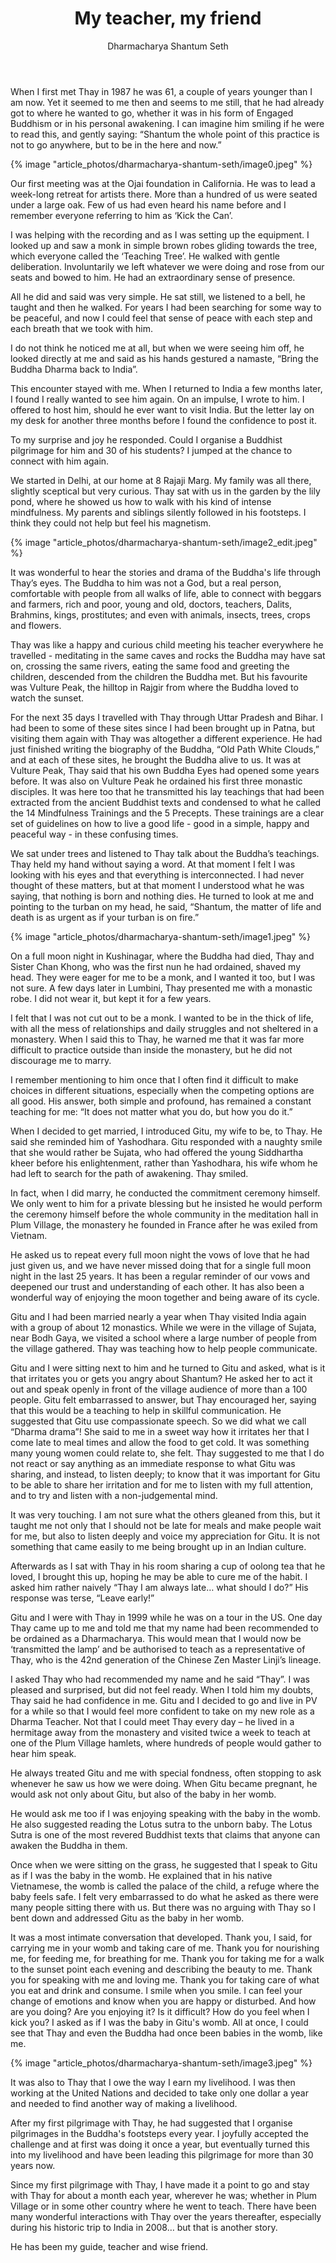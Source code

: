 ﻿---
title: My teacher, my friend
author: Dharmacharya Shantum Seth
---

When I first met Thay in 1987 he was 61, a couple of years younger than I am now.  Yet it seemed to me then and seems to me still, that he had already got to where he wanted to go, whether it was in his form of Engaged Buddhism or in his personal awakening. I can imagine him smiling if he were to read this, and gently saying: “Shantum the whole point of this practice is not to go anywhere, but to be in the here and now.”

{% image "article_photos/dharmacharya-shantum-seth/image0.jpeg" %}

Our first meeting was at the Ojai foundation in California. He was to lead a week-long retreat for artists there. More than a hundred of us were seated under a large oak. Few of us had even heard his name before and I remember everyone referring to him as ‘Kick the Can’. 

I was helping with the recording and as I was setting up the equipment. I looked up and saw a monk in simple brown robes gliding towards the tree, which everyone called the ‘Teaching Tree’. He walked with gentle deliberation. Involuntarily we left whatever we were doing and rose from our seats and bowed to him. He had an extraordinary sense of presence. 

All he did and said was very simple. He sat still, we listened to a bell, he taught and then he walked. For years I had been searching for some way to be peaceful, and now I could feel that sense of peace with each step and each breath that we took with him.   

I do not think he noticed me at all, but when we were seeing him off, he looked directly at me and said as his hands gestured a namaste, “Bring the Buddha Dharma back to India”. 

This encounter stayed with me. When I returned to India a few months later, I found I really wanted to see him again. On an impulse, I wrote to him.  I offered to host him, should he ever want to visit India. But the letter lay on my desk for another three months before I found the confidence to post it. 

To my surprise and joy he responded. Could I organise a Buddhist pilgrimage for him and 30 of his students? I jumped at the chance to connect with him again.

We started in Delhi, at our home at 8 Rajaji Marg.  My family was all there, slightly sceptical but very curious. Thay sat with us in the garden by the lily pond, where he showed us how to walk with his kind of intense mindfulness. My parents and siblings silently followed in his footsteps. I think they could not help but feel his magnetism.

{% image "article_photos/dharmacharya-shantum-seth/image2_edit.jpeg" %}

It was wonderful to hear the stories and drama of the Buddha's life through Thay’s eyes. The Buddha to him was not a God, but a real person, comfortable with people from all walks of life, able to connect with beggars and farmers, rich and poor, young and old, doctors, teachers, Dalits, Brahmins, kings, prostitutes; and even with animals, insects, trees, crops and flowers. 

Thay was like a happy and curious child meeting his teacher everywhere he travelled - meditating in the same caves and rocks the Buddha may have sat on, crossing the same rivers, eating the same food and greeting the children, descended from the children the Buddha met. But his favourite was Vulture Peak, the hilltop in Rajgir from where the Buddha loved to watch the sunset. 

For the next 35 days I travelled with Thay through Uttar Pradesh and Bihar. I had been to some of these sites since I had been brought up in Patna, but visiting them again with Thay was altogether a different experience. He had just finished writing the biography of the Buddha, “Old Path White Clouds,” and at each of these sites, he brought the Buddha alive to us. 
It was at Vulture Peak, Thay said that his own Buddha Eyes had opened some years before. It was also on Vulture Peak he ordained his first three monastic disciples. It was here too that he transmitted his lay teachings that had been extracted from the ancient Buddhist texts and condensed to what he called the 14 Mindfulness Trainings and the 5 Precepts. These trainings are a clear set of guidelines on how to live a good life - good in a simple, happy and peaceful way -  in these confusing  times.


We sat under trees and listened to Thay talk about the Buddha’s teachings. Thay held my hand without saying a word. At that moment I felt I was looking with his eyes and that everything is interconnected. I had never thought of these matters, but at that moment I understood what he was saying, that nothing is born and nothing dies. He turned to look at me and pointing to the turban on my head, he said, “Shantum, the matter of life and death is as urgent as if your turban is on fire.”

{% image "article_photos/dharmacharya-shantum-seth/image1.jpeg" %}

On a full moon night in Kushinagar, where the Buddha had died, Thay and Sister Chan Khong, who was the first nun he had ordained, shaved my head. They were eager for me to be a monk, and I wanted it too, but I was not sure.  A few days later in Lumbini, Thay presented me with a monastic robe. I did not wear it, but kept it for a few years.  

I felt that I was not cut out to be a monk. I wanted to be in the thick of life, with all the mess of relationships and daily struggles and not sheltered in a monastery. When I said this to Thay, he warned me that it was far more difficult to practice outside than inside the monastery, but he did not discourage me to marry.

I remember mentioning to him once that I often find it difficult to make choices in different situations, especially when the competing options are all good.  His answer, both simple and profound, has remained a constant teaching for me: “It does not matter what you do, but how you do it.”  

When I decided to get married, I introduced Gitu, my wife to be, to Thay. He said she reminded him of Yashodhara. Gitu responded with a naughty smile that she would rather be Sujata, who had offered the young Siddhartha kheer before his enlightenment, rather than Yashodhara, his wife whom he had left to search for the path of awakening. Thay smiled.

In fact, when I did marry, he conducted the commitment ceremony himself. We only went to him for a private blessing but he insisted he would perform the ceremony  himself before the whole community in the meditation hall in Plum Village, the monastery he founded in France after he was exiled from Vietnam. 

He asked us to repeat every full moon night the vows of love that he had just given us, and we have never missed doing that for a single full moon night in the last 25 years. It has been a regular reminder of our vows and deepened our trust and understanding of each other. It has also been a wonderful way of enjoying the moon together and being aware of its cycle.

Gitu and I had been married nearly a year when Thay visited India again with a group of about 12 monastics. While we were in the village of Sujata, near Bodh Gaya, we visited a school where a large number of people from the village gathered. Thay was teaching how to help people communicate.

Gitu and I were sitting next to him and he turned to Gitu and asked, what is it that irritates you or gets you angry about Shantum? He asked her to act it out and speak openly in front of the village audience of more than a 100 people. Gitu felt embarrassed to answer, but Thay encouraged her, saying that this would be a teaching to help in skillful communication. He suggested that Gitu use compassionate speech. So we did what we call “Dharma drama”! She said to me in a sweet way how it irritates her that I come late to meal times and allow the food to get cold. It was something many young women could relate to, she felt. Thay suggested to me that I do not react or say anything as an immediate response to what Gitu was sharing, and instead, to listen deeply; to know that it was important for Gitu to be able to share her irritation and for me to listen with my full attention, and to try and listen with a non-judgemental mind.

It was very touching. I am not sure what the others gleaned from this, but it taught me not only that I should not be late for meals and make people wait for me, but also to listen deeply and voice my appreciation for Gitu. It is not something that came easily to me being brought up in an Indian culture.

Afterwards as I sat with Thay in his room sharing a cup of oolong tea that he loved, I brought this up, hoping he may be able to cure me of the habit. I asked him rather naively “Thay I am always late… what should I do?” His response was terse, “Leave early!”

Gitu and I were with Thay in 1999 while he was on a tour in the US. One day Thay came up to me and told me that my name had been recommended to be ordained as a Dharmacharya. This would mean that I would now be ‘transmitted the lamp’ and be authorised to teach as a representative of Thay, who is the 42nd generation of the Chinese Zen Master Linji’s lineage.

I asked Thay who had recommended my name and he said “Thay”. I was pleased and surprised, but did not feel ready. When I told him my doubts, Thay said he had confidence in me. Gitu and I decided to go and live in PV for a while so that I would feel more confident to take on my new role as a Dharma Teacher. Not that I could meet Thay every day – he lived in a hermitage away from the monastery and visited twice a week to teach at one of the Plum Village hamlets, where hundreds of people would gather to hear him speak.

He always treated Gitu and me with special fondness, often stopping to ask whenever he saw us how we were doing. When Gitu became pregnant, he would ask not only about Gitu, but also of the baby in her womb.

He would ask me too if I was enjoying speaking with the baby in the womb. He also suggested reading the Lotus sutra to the unborn baby. The Lotus Sutra is one of the most revered Buddhist texts that claims that anyone can awaken the Buddha in them. 

Once when we were sitting on the grass, he suggested that I speak to Gitu as if I was the baby in the womb. He explained that in his native Vietnamese, the womb is called the palace of the child, a refuge where the baby feels safe. I felt very embarrassed to do what he asked as there were many people sitting there with us. But there was no arguing with Thay so I bent down and addressed Gitu as the baby in her womb. 

It was a most intimate conversation that developed. Thank you, I said, for carrying me in your womb and taking care of me. Thank you for nourishing me, for feeding me, for breathing for me. Thank you for taking me for a walk to the sunset point each evening and describing the beauty to me. Thank you for speaking with me and loving me. Thank you for taking care of what you eat and drink and consume. I smile when you smile. I can feel your change of emotions and know when you are happy or disturbed. And how are you doing?  Are you enjoying it? Is it difficult? How do you feel when I kick you? I asked as if I was the baby in Gitu's womb. All at once, I could see that Thay and even the Buddha had once been babies in the womb, like me.

{% image "article_photos/dharmacharya-shantum-seth/image3.jpeg" %}

It was also to Thay that I owe the way I earn my livelihood. I was then working at the United Nations and decided to take only one dollar a year and needed to find another way of making a livelihood. 

After my first pilgrimage with Thay, he had suggested that I organise pilgrimages in the Buddha's footsteps every year. I joyfully accepted the challenge and at first was doing it once a year, but eventually turned this into my livelihood and have been leading this pilgrimage for more than 30 years now. 

Since my first pilgrimage with Thay, I have made it a point to go and stay with Thay for about a month each year, wherever he was; whether in Plum Village or in some other country where he went to teach. There have been many wonderful interactions with Thay over the years thereafter, especially during his historic trip to India in 2008… but that is another story.

He has been my guide, teacher and wise friend.
